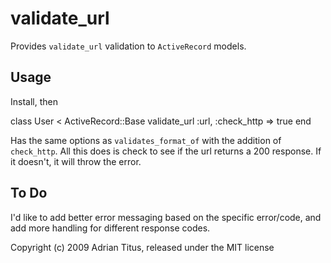 <h1>validate_url</h1>
<p>Provides <code>validate_url</code> validation to <code>ActiveRecord</code> models.</p>


<h2>Usage</h2>
<p>Install, then</p>
	class User < ActiveRecord::Base
  		validate_url :url, :check_http => true
	end


<p>Has the same options as <code>validates_format_of</code> with the addition of <code>check_http</code>.  All
this does is check to see if the url returns a 200 response.  If it doesn't, it will throw the error.</p>

<h2>To Do</h2>
<p>I'd like to add better error messaging based on the specific error/code, and add more handling for different
response codes.</p>

Copyright (c) 2009 Adrian Titus, released under the MIT license
